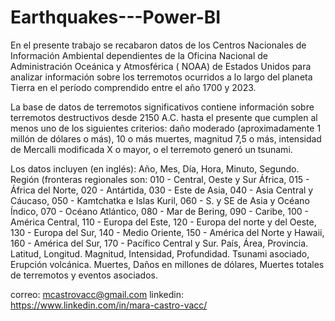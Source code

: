 # Earthquakes---Power-BI

En el presente trabajo se recabaron datos de los Centros Nacionales de Información Ambiental dependientes de la Oficina Nacional de Administración Oceánica y Atmosférica ( NOAA) de Estados Unidos para analizar información sobre los terremotos ocurridos a lo largo del planeta Tierra en el período comprendido entre el año 1700 y 2023. 

La base de datos de terremotos significativos contiene información sobre terremotos destructivos desde 2150 A.C. hasta el presente que cumplen al menos uno de los siguientes criterios: daño moderado (aproximadamente 1 millón de dólares o más), 10 o más muertes, magnitud 7,5 o más, intensidad de Mercalli modificada X o mayor, o el terremoto generó un tsunami.

Los datos incluyen (en inglés):
Año, Mes, Día, Hora, Minuto, Segundo. 
Región (fronteras regionales son: 010 - Central, Oeste y Sur África, 015 - África del Norte, 020 - Antártida, 030 - Este de Asia, 040 - Asia Central y Cáucaso, 050 - Kamtchatka e Islas Kuril, 060 - S. y SE de Asia y Océano Índico, 070 - Océano Atlántico, 080 - Mar de Bering, 090 - Caribe, 100 - América Central, 110 - Europa del Este, 120 - Europa del norte y del Oeste, 130 - Europa del Sur, 140 - Medio Oriente, 150 - América del Norte y Hawaii, 160 - América del Sur, 170 - Pacífico Central y Sur. 
País, Área, Provincia.
Latitud, Longitud. 
Magnitud, Intensidad, Profundidad.
Tsunami asociado, Erupción volcánica. 
Muertes, Daños en millones de dólares, Muertes totales de terremotos y eventos asociados.



correo: mcastrovacc@gmail.com
linkedin: https://www.linkedin.com/in/mara-castro-vacc/


